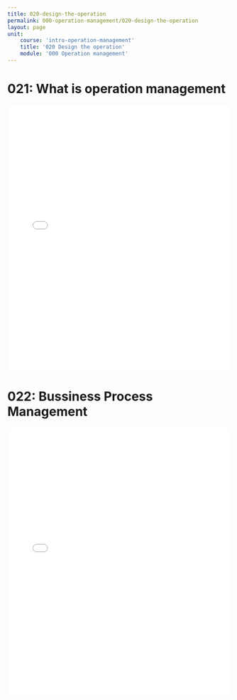 ```yaml
---
title: 020-design-the-operation
permalink: 000-operation-management/020-design-the-operation
layout: page
unit:
    course: 'intro-operation-management'
    title: '020 Design the operation'
    module: '000 Operation management'
---
```



# 021: What is operation management

<embed
      src="./000-operation-management/020-design-the-operation/021-design-the-operation.pdf"
      width="100%"
      height="600px"
      loading="lazy"
      title="021-design-the-operation"
  />

  # 022: Bussiness Process Management

<embed
      src="./000-operation-management/020-design-the-operation/022-design-bpm.pdf"
      width="100%"
      height="600px"
      loading="lazy"
      title="022-design-bpm"
  />